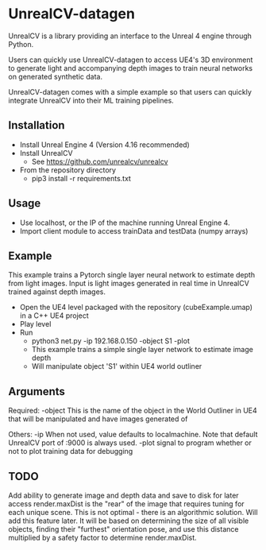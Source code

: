 # UnrealCV-datagen
UnrealCV is a library providing an interface to the Unreal 4 engine through Python.

Users can quickly use UnrealCV-datagen to access UE4's 3D environment to generate light and accompanying depth images to train neural networks on generated synthetic data.

UnrealCV-datagen comes with a simple example so that users can quickly integrate UnrealCV into their ML training pipelines.

## Installation
- Install Unreal Engine 4 (Version 4.16 recommended)
- Install UnrealCV
	- See https://github.com/unrealcv/unrealcv
- From the repository directory
	- pip3 install -r requirements.txt

## Usage
- Use localhost, or the IP of the machine running Unreal Engine 4.
- Import client module to access trainData and testData (numpy arrays)
	


## Example
This example trains a Pytorch single layer neural network to estimate depth from light images.
Input is light images generated in real time in UnrealCV trained against depth images.

- Open the UE4 level packaged with the repository (cubeExample.umap) in a C++ UE4 project
- Play level
- Run
	- python3 net.py -ip 192.168.0.150 -object S1 -plot
	- This example trains a simple single layer network to estimate image depth
	- Will manipulate object 'S1' within UE4 world outliner

## Arguments

Required:
-object <object to manipulate>
	This is the name of the object in the  World Outliner in UE4 that will be manipulated and have images generated of

Others:
-ip <ip address>
	When not used, value defaults to localmachine. Note that default UnrealCV port of :9000 is always used.
-plot
	signal to program whether or not to plot training data for debugging

## TODO
Add ability to generate image and depth data and save to disk for later access
render.maxDist is the "rear" of the image that requires tuning for each unique scene. This is not optimal - there is an algorithmic solution. Will add this feature later. It will be based on determining the size of all visible objects, finding their "furthest" orientation pose, and use this distance multiplied by a safety factor to determine render.maxDist.


